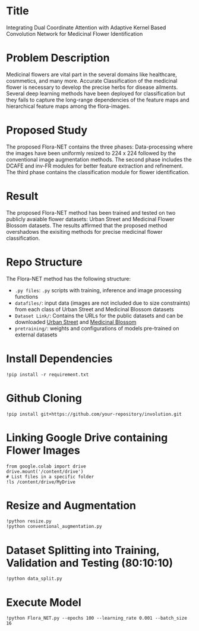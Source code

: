 # Title 
Integrating Dual Coordinate Attention with Adaptive Kernel Based Convolution Network for Medicinal Flower Identification
 
# Problem Description
Medicinal flowers are vital part in the several domains like healthcare, cosmmetics, and many more. Accurate Classification of the medicinal flower is necessary to develop the precise herbs for disease ailments. Several deep learning methods have been deployed for classification but they fails to capture the long-range dependencies of the feature maps and hierarchical feature maps among the flora-images.

# Proposed Study
The proposed Flora-NET contains the three phases: Data-processing where the images have been uniformly resized to 224 x 224 followed by the conventional image augmentation methods. The second phase includes the DCAFE and inv-FR modules for better feature extraction and refinement. The third phase contains the classification module for flower identification.

# Result
The proposed Flora-NET method has been trained and tested on two publicly avaiable flower datasets: Urban Street and Medicinal Flower Blossom datasets. The results affirmed that the proposed method overshadows the exisiting methods for precise medicinal flower classification.

# Repo Structure
The Flora-NET method has the following structure:
- `.py files`: `.py` scripts with training, inference and image processing functions
- `datafiles/`: input data (images are not included due to size constraints) from each class of Urban Street and Medicinal Blossom datasets
- `Dataset Link/`: Contains the URLs for the public datasets and can be downloaded  [Urban Street](https://www.sciencedirect.com/science/article/pii/S0168169923002405) and [Medicinal Blossom](https://www.sciencedirect.com/science/article/pii/S0168169923002405)
- `pretraining/`: weights and configurations of models pre-trained on external datasets

# Install Dependencies
```
!pip install -r requirement.txt
```
# Github Cloning
```
!pip install git+https://github.com/your-repository/involution.git
```

# Linking Google Drive containing Flower Images 
```
from google.colab import drive
drive.mount('/content/drive')
# List files in a specific folder
!ls /content/drive/MyDrive
```

# Resize and Augmentation
```
!python resize.py
!python conventional_augmentation.py
```

# Dataset Splitting into Training, Validation and Testing (80:10:10)
```
!python data_split.py
```
# Execute Model
```
!python Flora_NET.py --epochs 100 --learning_rate 0.001 --batch_size 16
```
